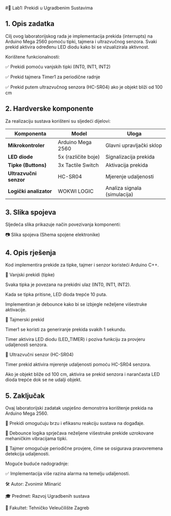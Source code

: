 #📖 Lab1: Prekidi u Ugradbenim Sustavima

<h2>1. Opis zadatka</h2>

Cilj ovog laboratorijskog rada je implementacija prekida (interrupts) na Arduino Mega 2560 pomoću tipki, tajmera i ultrazvučnog senzora. Svaki prekid aktivira određenu LED diodu kako bi se vizualizirala aktivnost.

Korištene funkcionalnosti:

✅ Prekidi pomoću vanjskih tipki (INT0, INT1, INT2)

✅ Prekid tajmera Timer1 za periodične radnje

✅ Prekid putem ultrazvučnog senzora (HC-SR04) ako je objekt bliži od 100 cm

## 2. Hardverske komponente

Za realizaciju sustava korišteni su sljedeći dijelovi:

| **Komponenta**        | **Model**            | **Uloga**                     |
|-----------------------|---------------------|-------------------------------|
| **Mikrokontroler**    | Arduino Mega 2560   | Glavni upravljački sklop      |
| **LED diode**         | 5x (različite boje) | Signalizacija prekida         |
| **Tipke (Buttons)**   | 3x Tactile Switch   | Aktivacija prekida            |
| **Ultrazvučni senzor**| HC-SR04             | Mjerenje udaljenosti          |
| **Logički analizator**| WOKWI LOGIC         | Analiza signala (simulacija)  |

<h2>3. Slika spojeva</h2>

Sljedeća slika prikazuje način povezivanja komponenti:

📷 Slika spojeva (Shema spojene elektronike)

<h2>4. Opis rješenja</h2>

Kod implementira prekide za tipke, tajmer i senzor koristeći Arduino C++.

📌 Vanjski prekidi (tipke)

Svaka tipka je povezana na prekidni ulaz (INT0, INT1, INT2).

Kada se tipka pritisne, LED dioda trepće 10 puta.

Implementiran je debounce kako bi se izbjegle neželjene višestruke aktivacije.

📌 Tajmerski prekid

Timer1 se koristi za generiranje prekida svakih 1 sekundu.

Timer aktivira LED diodu (LED_TIMER) i poziva funkciju za provjeru udaljenosti senzora.

📌 Ultrazvučni senzor (HC-SR04)

Timer prekid aktivira mjerenje udaljenosti pomoću HC-SR04 senzora.

Ako je objekt bliže od 100 cm, aktivira se prekid senzora i narančasta LED dioda trepće dok se ne udalji objekt.

<h2>5. Zaključak</h2>

Ovaj laboratorijski zadatak uspješno demonstrira korištenje prekida na Arduino Mega 2560.

🔹 Prekidi omogućuju brzu i efikasnu reakciju sustava na događaje.

🔹 Debounce logika sprječava neželjene višestruke prekide uzrokovane mehaničkim vibracijama tipki.

🔹 Tajmer omogućuje periodične provjere, čime se osigurava pravovremena detekcija udaljenosti.

Moguće buduće nadogradnje:

✅ Implementacija više razina alarma na temelju udaljenosti.

🛠 Autor: Zvonimir Mlinarić

🎓 Predmet: Razvoj Ugradbenih sustava

🏫 Fakultet: Tehničko Veleučilište Zagreb
